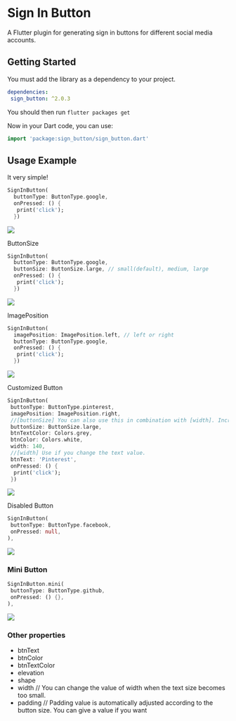 # Sign In Button
A Flutter plugin for generating sign in buttons for different social media accounts.

## Getting Started

You must add the library as a dependency to your project.
```yaml
dependencies:
 sign_button: ^2.0.3
```

You should then run `flutter packages get`

Now in your Dart code, you can use:

```dart
import 'package:sign_button/sign_button.dart'
```

## Usage Example

It very simple!

```dart
SignInButton(
  buttonType: ButtonType.google,
  onPressed: () {
   print('click');
  })
```

<img src = "https://github.com/emreesen27/Flutter-Sign-Button/blob/assets/btns.png?raw=true">

ButtonSize
```dart
SignInButton(
  buttonType: ButtonType.google,
  buttonSize: ButtonSize.large, // small(default), medium, large
  onPressed: () {
   print('click');
  })
```
<img src = "https://github.com/emreesen27/Flutter-Sign-Button/blob/assets/size.png?raw=true">

ImagePosition
```dart
SignInButton(
  imagePosition: ImagePosition.left, // left or right
  buttonType: ButtonType.google,
  onPressed: () {
   print('click');
  })
```
<img src = "https://github.com/emreesen27/Flutter-Sign-Button/blob/assets/position.png?raw=true">

Customized Button
```dart
SignInButton(
 buttonType: ButtonType.pinterest,
 imagePosition: ImagePosition.right,
 //[buttonSize] You can also use this in combination with [width]. Increases the font and icon size of the button.
 buttonSize: ButtonSize.large,
 btnTextColor: Colors.grey,
 btnColor: Colors.white,
 width: 140,
 //[width] Use if you change the text value.
 btnText: 'Pinterest',
 onPressed: () {
  print('click');
 })
```

<img src = "https://github.com/emreesen27/Flutter-Sign-Button/blob/assets/custom.png?raw=true">


Disabled Button

```dart
SignInButton(
 buttonType: ButtonType.facebook,
 onPressed: null,
),
```

<img src = "https://github.com/emreesen27/Flutter-Sign-Button/blob/assets/disabled_btn.png?raw=true">


### Mini Button
```dart
SignInButton.mini(
 buttonType: ButtonType.github,
 onPressed: () {},
),
```
<img src = "https://github.com/emreesen27/Flutter-Sign-Button/blob/assets/mini_button.png?raw=true">


### Other properties
- btnText 
- btnColor
- btnTextColor
- elevation
- shape
- width  // You can change the value of width when the text size becomes too small.
- padding  // Padding value is automatically adjusted according to the button size. You can give a value if you want
